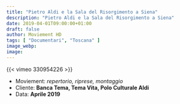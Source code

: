 ```yaml
---
title: "Pietro Aldi e la Sala del Risorgimento a Siena"
description: "Pietro Aldi e la Sala del Risorgimento a Siena"
date: 2019-04-01T09:00:00+01:00
draft: false
author: Moviement HD
tags: [ "Documentari", "Toscana" ]
image_webp:
image:
---
```


{{< vimeo 330954226 >}}
<br>

- Moviement: *repertorio, riprese, montaggio*
- Cliente: **Banca Tema, Tema Vita, Polo Culturale Aldi**
- Data: **Aprile 2019**
